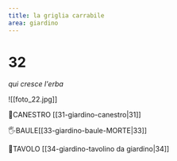 ```yaml
---
title: la griglia carrabile
area: giardino
---
```

# 32
_qui cresce l'erba_

![[foto_22.jpg]]

👀CANESTRO [[31-giardino-canestro|31]]

🖐BAULE[[33-giardino-baule-MORTE|33]]

👀TAVOLO [[34-giardino-tavolino da giardino|34]]


